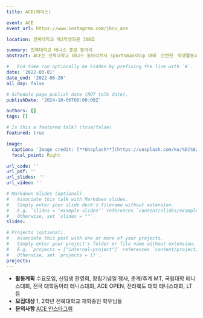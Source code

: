 ```yaml
---
title: ACE(에이스)

event: ACE
event_url: https://www.instagram.com/jbnu_ace

location: 전북대학교 제2학생회관 308호

summary: 전북대학교 테니스 중앙 동아리
abstract: ACE는 전북대학교 테니스 동아리로서 sportsmanship 아래　건전한　학생활동과　심신을　단련함으로써　회원 상호간의 친목을　도모하고, 친절과　친선의　정신으로　전북대학교　테니스의　올바른　보급과　지도，회원 상호간의　발전을　도모하는데　목적을 두고 있습니다. 

#   End time can optionally be hidden by prefixing the line with `#`.
date: '2022-03-01'
date_end: '2022-06-20'
all_day: false

# Schedule page publish date (NOT talk date).
publishDate: '2024-10-06T00:00:00Z'

authors: []
tags: []

# Is this a featured talk? (true/false)
featured: true

image:
  caption: 'Image credit: [**Unsplash**](https://unsplash.com/ko/%EC%82%AC%EC%A7%84/%EC%B4%88%EB%A1%9D%EC%83%89-%EC%9C%8C%EC%8A%A8-%ED%85%8C%EB%8B%88%EC%8A%A4-%EA%B3%B5%EC%9D%84-%EB%93%A4%EA%B3%A0-%EC%9E%88%EB%8A%94-%EC%82%AC%EB%9E%8C-y6_SJpU3Alk)'
  focal_point: Right

url_code: ''
url_pdf: ''
url_slides: ''
url_video: ''

# Markdown Slides (optional).
#   Associate this talk with Markdown slides.
#   Simply enter your slide deck's filename without extension.
#   E.g. `slides = "example-slides"` references `content/slides/example-slides.md`.
#   Otherwise, set `slides = ""`.
slides:

# Projects (optional).
#   Associate this post with one or more of your projects.
#   Simply enter your project's folder or file name without extension.
#   E.g. `projects = ["internal-project"]` references `content/project/deep-learning/index.md`.
#   Otherwise, set `projects = []`.
projects:
---
```


- **활동계획** 수요모임, 신입생 환영회, 창립기념일 행사, 춘계/추계 MT, 국립대학 테니스대회, 전국 대학동아리 테니스대회, ACE OPEN, 전라북도 대학 테니스대회, LT 등
- **모집대상** 1, 2학년 전북대학교 재학중인 학우님들
- **문의사항** [ACE 인스타그램](https://www.instagram.com/jbnu_ace)

